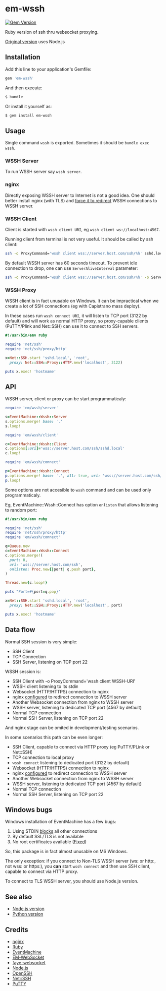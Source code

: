 # em-wssh

[![Gem Version](https://badge.fury.io/rb/em-wssh.svg)](http://badge.fury.io/rb/em-wssh)

Ruby version of ssh thru websocket proxying.

[Original version](https://github.com/ukoloff/wssh) uses Node.js

## Installation

Add this line to your application's Gemfile:

```ruby
gem 'em-wssh'
```

And then execute:

```sh
$ bundle
```

Or install it yourself as:

```sh
$ gem install em-wssh
```

## Usage

Single command `wssh` is exported. Sometimes it should be `bundle exec wssh`.

### WSSH Server

To run WSSH server say `wssh server`.

### nginx

Directly exposing WSSH server to Internet is not a good idea.
One should better install nginx (with TLS) and [force it to redirect](nginx/ssh)
WSSH connections to WSSH server.

### WSSH Client

Client is started with `wssh client URI`, eg `wssh client ws://localhost:4567`.

Running client from terminal is not very useful. It should be called by ssh client:

```sh
ssh -o ProxyCommand='wssh client wss://server.host.com/ssh/%h' sshd.local
```

By default WSSH server has 60 seconds timeout. To prevent idle connection to drop,
one can use `ServerAliveInterval` parameter:

```sh
ssh -o ProxyCommand='wssh client wss://server.host.com/ssh/%h' -o ServerAliveInterval=50 sshd.local
```

### WSSH Proxy

WSSH client is in fact unusable on Windows.
It can be impractical when we create a lot of SSH connections (eg with Capistrano mass deploy).

In these cases run `wssh connect URI`, it will listen to TCP port (3122 by default) and will work
as normal HTTP proxy, so proxy-capable clients (PuTTY/Plink and Net::SSH) can use it to connect to SSH servers.

```ruby
#!/usr/bin/env ruby

require 'net/ssh'
require 'net/ssh/proxy/http'

x=Net::SSH.start 'sshd.local', 'root',
  proxy: Net::SSH::Proxy::HTTP.new('localhost', 3122)

puts x.exec! 'hostname'
```

## API

WSSH server, client or proxy can be start programmaticaly:

```ruby
require 'em/wssh/server'

s=EventMachine::Wssh::Server
s.options.merge! base: '.'
s.loop!
```

```ruby
require 'em/wssh/client'

c=EventMachine::Wssh::Client
c.options[:uri]='wss://server.host.com/ssh/sshd.local'
c.loop!
```

```ruby
require 'em/wssh/connect'

p=EventMachine::Wssh::Connect
p.options.merge! base: '.', all: true, uri: 'wss://server.host.com/ssh/sshd.local'
p.loop!
```

Some options are not accesible to `wssh` command and can be used only programmaticaly.

Eg, EventMachine::Wssh::Connect has option `onlisten` that allows listening to random port:

```ruby
#!/usr/bin/env ruby

require 'net/ssh'
require 'net/ssh/proxy/http'
require 'em/wssh/connect'

q=Queue.new
c=EventMachine::Wssh::Connect
c.options.merge!(
  port: 0,
  uri: 'wss://server.host.com/ssh',
  onlisten: Proc.new{|port| q.push port},
)

Thread.new{c.loop!}

puts "Port=#{port=q.pop}"

x=Net::SSH.start 'sshd.local', 'root',
  proxy: Net::SSH::Proxy::HTTP.new('localhost', port)

puts x.exec! 'hostname'
```

## Data flow

Normal SSH session is very simple:

  * SSH Client
  * TCP Connection
  * SSH Server, listening on TCP port 22

WSSH session is:

  * SSH Client with -o ProxyCommand='wssh client WSSH-URI'
  * WSSH client listening to its stdin
  * Websocket (HTTP/HTTPS) connection to nginx
  * nginx [configured](nginx/ssh) to redirect connection to WSSH server
  * Another Websocket connection from nginx to WSSH server
  * WSSH server, listening to dedicated TCP port (4567 by default)
  * Normal TCP connection
  * Normal SSH Server, listening on TCP port 22

And nginx stage can be omited in development/testing scenarios.

In some scenarios this path can be even longer:

  * SSH Client, capable to connect via HTTP proxy (eg PuTTY/PLink or Net::SSH)
  * TCP connection to local proxy
  * `wssh connect` listening to dedicated port (3122 by default)
  * Websocket (HTTP/HTTPS) connection to nginx
  * nginx [configured](nginx/ssh) to redirect connection to WSSH server
  * Another Websocket connection from nginx to WSSH server
  * WSSH server, listening to dedicated TCP port (4567 by default)
  * Normal TCP connection
  * Normal SSH Server, listening on TCP port 22

## Windows bugs

Windows installation of EventMachine has a few bugs:

  1. Using STDIN [blocks](https://groups.google.com/forum/#!topic/eventmachine/5rDIOA2uOoA) all other connections
  2. By default SSL/TLS is not available
  3. No root certificates available ([Fixed](https://github.com/ukoloff/openssl-win-root))

So, this package is in fact almost unusable on MS Windows.

The only exception: if you connect to Non-TLS WSSH server
(ws: or http:, not wss: or https:), you **can** start `wssh connect`
and then use SSH client, capable to connect via HTTP proxy.

To connect to TLS WSSH server, you should use Node.js version.

## See also

  * [Node.js version](https://github.com/ukoloff/wssh)
  * [Python version](https://github.com/progrium/wssh)

## Credits

  * [nginx](http://nginx.org/)
  * [Ruby](https://www.ruby-lang.org/)
  * [EventMachine](https://github.com/eventmachine/eventmachine)
  * [EM-WebSocket](https://github.com/igrigorik/em-websocket)
  * [faye-websocket](https://github.com/faye/faye-websocket-ruby)
  * [Node.js](http://nodejs.org/)
  * [OpenSSH](http://www.openssh.com/)
  * [Net::SSH](https://github.com/net-ssh/net-ssh)
  * [PuTTY](http://www.chiark.greenend.org.uk/~sgtatham/putty/)
